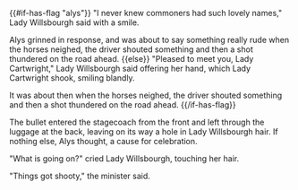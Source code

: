 {{#if-has-flag "alys"}}
"I never knew commoners had such lovely names," Lady Willsbourgh said with a smile.

Alys grinned in response, and was about to say something really rude when the horses neighed, the driver shouted something and then a shot thundered on the road ahead.
{{else}}
"Pleased to meet you, Lady Cartwright," Lady Willsbourgh said offering her hand, which Lady Cartwright shook, smiling blandly.

It was about then when the horses neighed, the driver shouted something and then a shot thundered on the road ahead.
{{/if-has-flag}}

The bullet entered the stagecoach from the front and left through the luggage at the back, leaving on its way a hole in Lady Willsbourgh hair. If nothing else, Alys thought, a cause for celebration.

"What is going on?" cried Lady Willsbourgh, touching her hair.

"Things got shooty," the minister said.
